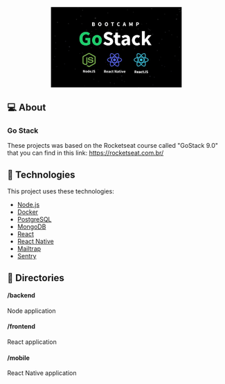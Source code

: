 <div align="center">
  <img alt="Gostack Technologies" src="/images/technologies.jpg" width="60%">
</div>

## :computer: About
### Go Stack
These projects was based on the Rocketseat course called "GoStack 9.0" that you can find in this link: https://rocketseat.com.br/

## :rocket: Technologies
This project uses these technologies:
- [Node.js](https://nodejs.org/en/)
- [Docker](https://www.docker.com/)
- [PostgreSQL](https://www.postgresql.org/)
- [MongoDB](https://www.mongodb.com/)
- [React](https://reactjs.org)
- [React Native](https://facebook.github.io/react-native/)
- [Mailtrap](https://mailtrap.io/inboxes/1037512/messages/1832923349)
- [Sentry](https://sentry.io/)

## :file_folder: Directories
#### /backend
Node application

#### /frontend
React application

#### /mobile
React Native application
